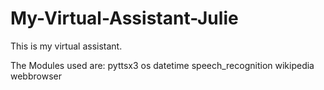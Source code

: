 # My-Virtual-Assistant-Julie
This is my virtual assistant.

The Modules used are:
pyttsx3
os
datetime
speech_recognition
wikipedia 
webbrowser  
